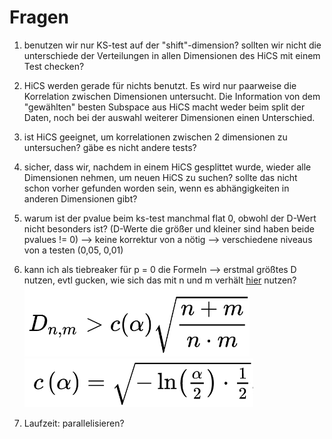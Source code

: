 # Fragen
1. benutzen wir nur KS-test auf der "shift"-dimension? sollten wir nicht die
unterschiede der Verteilungen in allen Dimensionen des HiCS mit einem Test checken?

2. HiCS werden gerade für nichts benutzt. Es wird nur paarweise die Korrelation zwischen
Dimensionen untersucht. Die Information von dem "gewählten" besten Subspace aus HiCS macht
weder beim split der Daten, noch bei der auswahl weiterer Dimensionen einen Unterschied.

3. ist HiCS geeignet, um korrelationen zwischen 2 dimensionen zu untersuchen?
gäbe es nicht andere tests?

4. sicher, dass wir, nachdem in einem HiCS gesplittet wurde, wieder alle
Dimensionen nehmen, um neuen HiCS zu suchen? sollte das nicht schon vorher
gefunden worden sein, wenn es abhängigkeiten in anderen Dimensionen gibt?

5. warum ist der pvalue beim ks-test manchmal flat 0, obwohl der D-Wert nicht
besonders ist? (D-Werte die größer und kleiner sind haben beide pvalues != 0)
 --> keine korrektur von a nötig --> verschiedene niveaus von a testen (0,05, 0,01)

6. kann ich als tiebreaker für p = 0 die Formeln --> erstmal größtes D nutzen, evtl gucken,
wie sich das mit n und m verhält
[hier](https://en.wikipedia.org/wiki/Kolmogorov%E2%80%93Smirnov_test) nutzen?\
![erste Formel](Formel01.png) ![zweite Formel](Formel02.png)

7. Laufzeit: parallelisieren?

